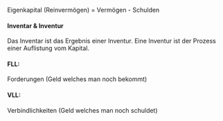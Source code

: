 
Eigenkapital (Reinvermögen) = Vermögen - Schulden

#### Inventar & Inventur
Das Inventar ist das Ergebnis einer Inventur.
Eine Inventur ist der Prozess einer Auflistung vom Kapital.


#### FLL:
Forderungen (Geld welches man noch bekommt)

#### VLL:
Verbindlichkeiten (Geld welches man noch schuldet)